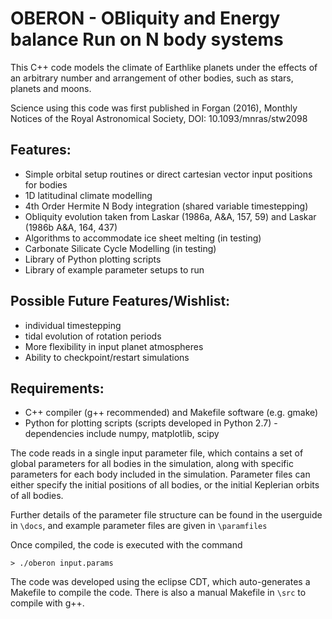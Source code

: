 OBERON - OBliquity and Energy balance Run on N body systems
===========================================================

This C++ code models the climate of Earthlike planets under the effects of an arbitrary number and arrangement of other bodies, such as stars, planets and moons.

Science using this code was first published in Forgan (2016), Monthly Notices of the Royal Astronomical Society, DOI: 10.1093/mnras/stw2098

Features:
--------
* Simple orbital setup routines or direct cartesian vector input positions for bodies
* 1D latitudinal climate modelling
* 4th Order Hermite N Body integration (shared variable timestepping)
* Obliquity evolution taken from Laskar (1986a, A&A, 157, 59) and Laskar (1986b A&A, 164, 437)
* Algorithms to accommodate ice sheet melting (in testing)
* Carbonate Silicate Cycle Modelling (in testing)
* Library of Python plotting scripts 
* Library of example parameter setups to run

Possible Future Features/Wishlist:
-------------------------

* individual timestepping
* tidal evolution of rotation periods
* More flexibility in input planet atmospheres
* Ability to checkpoint/restart simulations

Requirements:
-------------
* C++ compiler (g++ recommended) and Makefile software (e.g. gmake)
* Python for plotting scripts (scripts developed in Python 2.7) - dependencies include numpy, matplotlib, scipy

The code reads in a single input parameter file, which contains 
a set of global parameters for all bodies in the simulation, along with specific parameters for each
body included in the simulation. Parameter files can either specify the initial positions of all bodies, or the initial Keplerian orbits of all bodies.

Further details of the parameter file structure can be found in the userguide in `\docs`, and example parameter files are given in `\paramfiles`

Once compiled, the code is executed with the command

`> ./oberon input.params`

The code was developed using the eclipse CDT, which auto-generates a Makefile to compile the code.  There is also a manual Makefile in `\src` to compile with g++.

